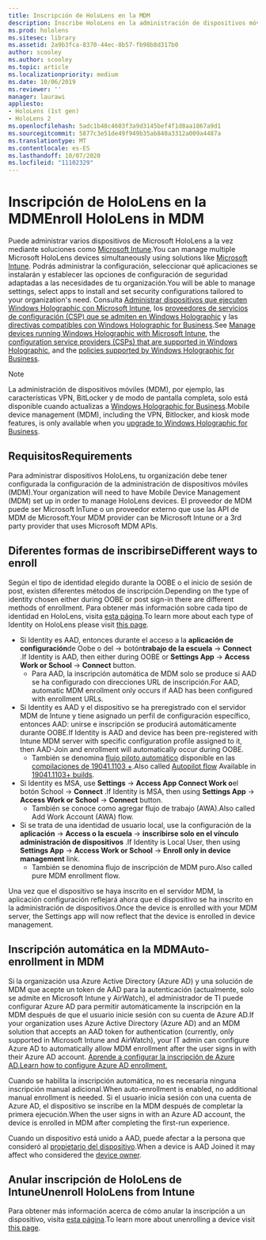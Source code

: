 ```yaml
---
title: Inscripción de HoloLens en la MDM
description: Inscribe HoloLens en la administración de dispositivos móviles (MDM) para facilitar la administración de varios dispositivos.
ms.prod: hololens
ms.sitesec: library
ms.assetid: 2a9b3fca-8370-44ec-8b57-fb98b8d317b0
author: scooley
ms.author: scooley
ms.topic: article
ms.localizationpriority: medium
ms.date: 10/06/2019
ms.reviewer: ''
manager: laurawi
appliesto:
- HoloLens (1st gen)
- HoloLens 2
ms.openlocfilehash: 5adc1b48c4603f3a9d3145bef4f1d8aa1867a9d1
ms.sourcegitcommit: 5877c3e51de49f949b35ab840a3312a009a4487a
ms.translationtype: MT
ms.contentlocale: es-ES
ms.lasthandoff: 10/07/2020
ms.locfileid: "11102329"
---
```

# <span data-ttu-id="66336-103">Inscripción de HoloLens en la MDM</span><span class="sxs-lookup"><span data-stu-id="66336-103">Enroll HoloLens in MDM</span></span>

<span data-ttu-id="66336-104">Puede administrar varios dispositivos de Microsoft HoloLens a la vez mediante soluciones como [Microsoft Intune](https://docs.microsoft.com/intune/windows-holographic-for-business).</span><span class="sxs-lookup"><span data-stu-id="66336-104">You can manage multiple Microsoft HoloLens devices simultaneously using solutions like [Microsoft Intune](https://docs.microsoft.com/intune/windows-holographic-for-business).</span></span> <span data-ttu-id="66336-105">Podrás administrar la configuración, seleccionar qué aplicaciones se instalarán y establecer las opciones de configuración de seguridad adaptadas a las necesidades de tu organización.</span><span class="sxs-lookup"><span data-stu-id="66336-105">You will be able to manage settings, select apps to install and set security configurations tailored to your organization's need.</span></span> <span data-ttu-id="66336-106">Consulta [Administrar dispositivos que ejecuten Windows Holographic con Microsoft Intune](https://docs.microsoft.com/intune/windows-holographic-for-business), los [proveedores de servicios de configuración (CSP) que se admiten en Windows Holographic](https://msdn.microsoft.com/windows/hardware/commercialize/customize/mdm/configuration-service-provider-reference#hololens) y las [directivas compatibles con Windows Holographic for Business](https://msdn.microsoft.com/windows/hardware/commercialize/customize/mdm/policy-configuration-service-provider#hololenspolicies).</span><span class="sxs-lookup"><span data-stu-id="66336-106">See [Manage devices running Windows Holographic with Microsoft Intune](https://docs.microsoft.com/intune/windows-holographic-for-business), the [configuration service providers (CSPs) that are supported in Windows Holographic](https://msdn.microsoft.com/windows/hardware/commercialize/customize/mdm/configuration-service-provider-reference#hololens), and the [policies supported by Windows Holographic for Business](https://msdn.microsoft.com/windows/hardware/commercialize/customize/mdm/policy-configuration-service-provider#hololenspolicies).</span></span>

> [!NOTE]
> <span data-ttu-id="66336-107">La administración de dispositivos móviles (MDM), por ejemplo, las características VPN, BitLocker y de modo de pantalla completa, solo está disponible cuando actualizas a [Windows Holographic for Business](hololens1-upgrade-enterprise.md).</span><span class="sxs-lookup"><span data-stu-id="66336-107">Mobile device management (MDM), including the VPN, Bitlocker, and kiosk mode features, is only available when you [upgrade to Windows Holographic for Business](hololens1-upgrade-enterprise.md).</span></span>

## <span data-ttu-id="66336-108">Requisitos</span><span class="sxs-lookup"><span data-stu-id="66336-108">Requirements</span></span>

 <span data-ttu-id="66336-109">Para administrar dispositivos HoloLens, tu organización debe tener configurada la configuración de la administración de dispositivos móviles (MDM).</span><span class="sxs-lookup"><span data-stu-id="66336-109">Your organization will need to have Mobile Device Management (MDM) set up in order to manage HoloLens devices.</span></span> <span data-ttu-id="66336-110">El proveedor de MDM puede ser Microsoft InTune o un proveedor externo que use las API de MDM de Microsoft.</span><span class="sxs-lookup"><span data-stu-id="66336-110">Your MDM provider can be Microsoft Intune or a 3rd party provider that uses Microsoft MDM APIs.</span></span>
 
## <span data-ttu-id="66336-111">Diferentes formas de inscribirse</span><span class="sxs-lookup"><span data-stu-id="66336-111">Different ways to enroll</span></span>

<span data-ttu-id="66336-112">Según el tipo de identidad elegido durante la OOBE o el inicio de sesión de post, existen diferentes métodos de inscripción.</span><span class="sxs-lookup"><span data-stu-id="66336-112">Depending on the type of identity chosen either during OOBE or post sign-in there are different methods of enrollment.</span></span> <span data-ttu-id="66336-113">Para obtener más información sobre cada tipo de identidad en HoloLens, visita [esta página](hololens-identity.md).</span><span class="sxs-lookup"><span data-stu-id="66336-113">To learn more about each type of Identity on HoloLens please visit [this page](hololens-identity.md).</span></span>

- <span data-ttu-id="66336-114">Si Identity es AAD, entonces durante el acceso a la **aplicación de configuración**de Oobe o del  ->  botón**trabajo de la escuela**  ->  **Connect** .</span><span class="sxs-lookup"><span data-stu-id="66336-114">If Identity is AAD, then either during OOBE or **Settings App** -> **Access Work or School** -> **Connect** button.</span></span>
    - <span data-ttu-id="66336-115">Para AAD, la inscripción automática de MDM solo se produce si AAD se ha configurado con direcciones URL de inscripción.</span><span class="sxs-lookup"><span data-stu-id="66336-115">For AAD, automatic MDM enrollment only occurs if AAD has been configured with enrollment URLs.</span></span>
- <span data-ttu-id="66336-116">Si Identity es AAD y el dispositivo se ha preregistrado con el servidor MDM de Intune y tiene asignado un perfil de configuración específico, entonces AAD: unirse e inscripción se producirá automáticamente durante OOBE.</span><span class="sxs-lookup"><span data-stu-id="66336-116">If Identity is AAD and device has been pre-registered with Intune MDM server with specific configuration profile assigned to it, then AAD-Join and enrollment will automatically occur during OOBE.</span></span>
    - <span data-ttu-id="66336-117">También se denomina [flujo piloto automático](hololens2-autopilot.md) disponible en las [compilaciones de 19041.1103 +](hololens-release-notes.md#windows-holographic-version-2004).</span><span class="sxs-lookup"><span data-stu-id="66336-117">Also called [Autopilot flow](hololens2-autopilot.md) Available in [19041.1103+ builds](hololens-release-notes.md#windows-holographic-version-2004).</span></span>
- <span data-ttu-id="66336-118">Si Identity es MSA, use **Settings**  ->  **Access App Connect Work o**el botón School  ->  **Connect** .</span><span class="sxs-lookup"><span data-stu-id="66336-118">If Identity is MSA, then using **Settings App** -> **Access Work or School** -> **Connect** button.</span></span>
    - <span data-ttu-id="66336-119">También se conoce como agregar flujo de trabajo (AWA).</span><span class="sxs-lookup"><span data-stu-id="66336-119">Also called Add Work Account (AWA) flow.</span></span>
- <span data-ttu-id="66336-120">Si se trata de una identidad de usuario local, use la configuración de la **aplicación**  ->  **Access o la escuela**  ->  **inscribirse solo en el vínculo administración de dispositivos** .</span><span class="sxs-lookup"><span data-stu-id="66336-120">If Identity is Local User, then using **Settings App** -> **Access Work or School** -> **Enroll only in device management** link.</span></span>
    - <span data-ttu-id="66336-121">También se denomina flujo de inscripción de MDM puro.</span><span class="sxs-lookup"><span data-stu-id="66336-121">Also called pure MDM enrollment flow.</span></span>

<span data-ttu-id="66336-122">Una vez que el dispositivo se haya inscrito en el servidor MDM, la aplicación configuración reflejará ahora que el dispositivo se ha inscrito en la administración de dispositivos.</span><span class="sxs-lookup"><span data-stu-id="66336-122">Once the device is enrolled with your MDM server, the Settings app will now reflect that the device is enrolled in device management.</span></span>

## <span data-ttu-id="66336-123">Inscripción automática en la MDM</span><span class="sxs-lookup"><span data-stu-id="66336-123">Auto-enrollment in MDM</span></span>

<span data-ttu-id="66336-124">Si la organización usa Azure Active Directory (Azure AD) y una solución de MDM que acepte un token de AAD para la autenticación (actualmente, solo se admite en Microsoft Intune y AirWatch), el administrador de TI puede configurar Azure AD para permitir automáticamente la inscripción en la MDM después de que el usuario inicie sesión con su cuenta de Azure AD.</span><span class="sxs-lookup"><span data-stu-id="66336-124">If your organization uses Azure Active Directory (Azure AD) and an MDM solution that accepts an AAD token for authentication (currently, only supported in Microsoft Intune and AirWatch), your IT admin can configure Azure AD to automatically allow MDM enrollment after the user signs in with their Azure AD account.</span></span> [<span data-ttu-id="66336-125">Aprende a configurar la inscripción de Azure AD.</span><span class="sxs-lookup"><span data-stu-id="66336-125">Learn how to configure Azure AD enrollment.</span></span>](https://docs.microsoft.com/mem/intune/enrollment/windows-enroll#enable-windows-10-automatic-enrollment)

<span data-ttu-id="66336-126">Cuando se habilita la inscripción automática, no es necesaria ninguna inscripción manual adicional.</span><span class="sxs-lookup"><span data-stu-id="66336-126">When auto-enrollment is enabled, no additional manual enrollment is needed.</span></span> <span data-ttu-id="66336-127">Si el usuario inicia sesión con una cuenta de Azure AD, el dispositivo se inscribe en la MDM después de completar la primera ejecución.</span><span class="sxs-lookup"><span data-stu-id="66336-127">When the user signs in with an Azure AD account, the device is enrolled in MDM after completing the first-run experience.</span></span>

<span data-ttu-id="66336-128">Cuando un dispositivo está unido a AAD, puede afectar a la persona que consideró al [propietario del dispositivo](security-adminless-os.md#device-owner).</span><span class="sxs-lookup"><span data-stu-id="66336-128">When a device is AAD Joined it may affect who considered the [device owner](security-adminless-os.md#device-owner).</span></span>

## <span data-ttu-id="66336-129">Anular inscripción de HoloLens de Intune</span><span class="sxs-lookup"><span data-stu-id="66336-129">Unenroll HoloLens from Intune</span></span>

<span data-ttu-id="66336-130">Para obtener más información acerca de cómo anular la inscripción a un dispositivo, visita [esta página](https://docs.microsoft.com/windows/client-management/mdm/disconnecting-from-mdm-unenrollment).</span><span class="sxs-lookup"><span data-stu-id="66336-130">To learn more about unenrolling a device visit [this page](https://docs.microsoft.com/windows/client-management/mdm/disconnecting-from-mdm-unenrollment).</span></span> 
